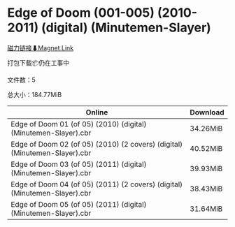 # Edge of Doom (001-005) (2010-2011) (digital) (Minutemen-Slayer)

[磁力链接⬇Magnet Link](magnet:?xt=urn:btih:f0890334351ae1ef08ecc23384923961d76ff602&dn=Edge%20of%20Doom%20%28001-005%29%20%282010-2011%29%20%28digital%29%20%28Minutemen-Slayer%29)

打包下载📦仍在工事中

文件数：5

总大小：184.77MiB

Online | Download
--- | ---
Edge of Doom 01 (of 05) (2010) (digital) (Minutemen-Slayer).cbr | 34.26MiB
Edge of Doom 02 (of 05) (2010) (2 covers) (digital) (Minutemen-Slayer).cbr | 40.52MiB
Edge of Doom 03 (of 05) (2011) (digital) (Minutemen-Slayer).cbr | 39.93MiB
Edge of Doom 04 (of 05) (2011) (2 covers) (digital) (Minutemen-Slayer).cbr | 38.43MiB
Edge of Doom 05 (of 05) (2011) (digital) (Minutemen-Slayer).cbr | 31.64MiB